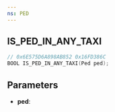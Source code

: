 ```yaml
---
ns: PED
---
```

## IS_PED_IN_ANY_TAXI

```c
// 0x6E575D6A898AB852 0x16FD386C
BOOL IS_PED_IN_ANY_TAXI(Ped ped);
```

## Parameters
* **ped**:
